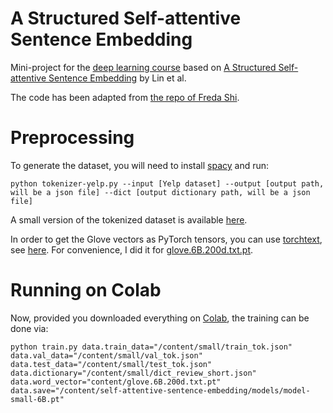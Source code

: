 # A Structured Self-attentive Sentence Embedding

Mini-project for the [deep learning course](http://dataflowr.com/) based on [A Structured Self-attentive Sentence Embedding](https://arxiv.org/abs/1703.03130) by Lin et al.

The code has been adapted from [the repo of Freda Shi](https://github.com/ExplorerFreda/Structured-Self-Attentive-Sentence-Embedding).

# Preprocessing

To generate the dataset, you will need to install [spacy](https://spacy.io/usage) and run:
```
python tokenizer-yelp.py --input [Yelp dataset] --output [output path, will be a json file] --dict [output dictionary path, will be a json file]
```

A small version of the tokenized dataset is available [here](https://www.di.ens.fr/~lelarge/small_yelp.zip).

In order to get the Glove vectors as PyTorch tensors, you can use [torchtext](https://github.com/pytorch/text), see [here](https://github.com/dataflowr/self-attentive-sentence-embedding/blob/main/glove_tensors.ipynb). For convenience, I did it for [glove.6B.200d.txt.pt](https://www.di.ens.fr/~lelarge/glove.6B.200d.txt.pt).

# Running on Colab

Now, provided you downloaded everything on [Colab](https://github.com/dataflowr/self-attentive-sentence-embedding/blob/main/sase_colab.ipynb), the training can be done via:
```
python train.py data.train_data="/content/small/train_tok.json" data.val_data="/content/small/val_tok.json" data.test_data="/content/small/test_tok.json" data.dictionary="/content/small/dict_review_short.json" data.word_vector="content/glove.6B.200d.txt.pt" data.save="/content/self-attentive-sentence-embedding/models/model-small-6B.pt"
```

